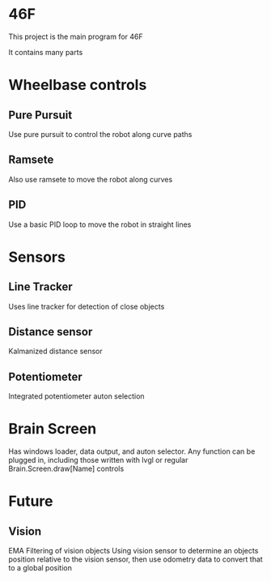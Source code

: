 # 46F
This project is the main program for 46F

It contains many parts

<h1>Wheelbase controls</h1>
<h2>Pure Pursuit</h2>
Use pure pursuit to control the robot along curve paths
<h2>Ramsete</h2>
Also use ramsete to move the robot along curves
<h2>PID</h2>
Use a basic PID loop to move the robot in straight lines
<h1>Sensors</h1>
<h2>Line Tracker</h2>
Uses line tracker for detection of close objects
<h2>Distance sensor</h2>
Kalmanized distance sensor
<h2>Potentiometer</h2>
Integrated potentiometer auton selection
<h1>Brain Screen</h1>
Has windows loader, data output, and auton selector. Any function can be plugged in, including those written with lvgl or regular Brain.Screen.draw[Name] controls
<h1>Future</h1>
<h2>Vision</h2>
EMA Filtering of vision objects
Using vision sensor to determine an objects position relative to the vision sensor, then use odometry data to convert that to a global position
